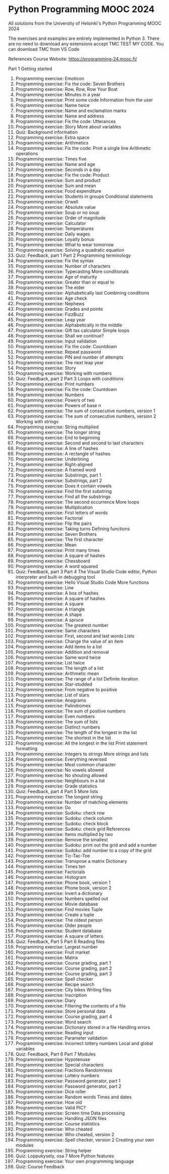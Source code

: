
# Python Programming MOOC 2024

All solutions from the University of Helsinki's Python Programming MOOC 2024

The exercises and examples are entirely implemented in Python 3. There are no need to download any extensions accept TMC TEST MY CODE. You can download TMC from VS Code

References
Course Website: https://programming-24.mooc.fi/

Part 1
Getting started
1. Programming exercise: Emoticon
2. Programming exercise: Fix the code: Seven Brothers
3. Programming exercise: Row, Row, Row Your Boat
4. Programming exercise: Minutes in a year
5. Programming exercise: Print some code
Information from the user
1. Programming exercise: Name twice
2. Programming exercise: Name and exclamation marks
3. Programming exercise: Name and address
4. Programming exercise: Fix the code: Utterances
5. Programming exercise: Story
More about variables
1. Quiz: Background information
2. Programming exercise: Extra space
3. Programming exercise: Arithmetics
4. Programming exercise: Fix the code: Print a single line
Arithmetic operations
1. Programming exercise: Times five
2. Programming exercise: Name and age
3. Programming exercise: Seconds in a day
4. Programming exercise: Fix the code: Product
5. Programming exercise: Sum and product
6. Programming exercise: Sum and mean
7. Programming exercise: Food expenditure
8. Programming exercise: Students in groups
Conditional statements
1. Programming exercise: Orwell
2. Programming exercise: Absolute value
3. Programming exercise: Soup or no soup
4. Programming exercise: Order of magnitude
5. Programming exercise: Calculator
6. Programming exercise: Temperatures
7. Programming exercise: Daily wages
8. Programming exercise: Loyalty bonus
9. Programming exercise: What to wear tomorrow
10. Programming exercise: Solving a quadratic equation
11. Quiz: Feedback, part 1
Part 2
Programming terminology
1. Programming exercise: Fix the syntax
2. Programming exercise: Number of characters
3. Programming exercise: Typecasting
More conditionals
1. Programming exercise: Age of maturity
2. Programming exercise: Greater than or equal to
3. Programming exercise: The elder
4. Programming exercise: Alphabetically last
Combining conditions
1. Programming exercise: Age check
2. Programming exercise: Nephews
3. Programming exercise: Grades and points
4. Programming exercise: FizzBuzz
5. Programming exercise: Leap year
6. Programming exercise: Alphabetically in the middle
7. Programming exercise: Gift tax calculator
Simple loops
1. Programming exercise: Shall we continue?
2. Programming exercise: Input validation
3. Programming exercise: Fix the code: Countdown
4. Programming exercise: Repeat password
5. Programming exercise: PIN and number of attempts
6. Programming exercise: The next leap year
7. Programming exercise: Story
8. Programming exercise: Working with numbers
9. Quiz: Feedback, part 2
Part 3
Loops with conditions
1. Programming exercise: Print numbers
2. Programming exercise: Fix the code: Countdown
3. Programming exercise: Numbers
4. Programming exercise: Powers of two
5. Programming exercise: Powers of base n
6. Programming exercise: The sum of consecutive numbers, version 1
7. Programming exercise: The sum of consecutive numbers, version 2
Working with strings
1. Programming exercise: String multiplied
2. Programming exercise: The longer string
3. Programming exercise: End to beginning
4. Programming exercise: Second and second to last characters
5. Programming exercise: A line of hashes
6. Programming exercise: A rectangle of hashes
7. Programming exercise: Underlining
8. Programming exercise: Right-aligned
9. Programming exercise: A framed word
10. Programming exercise: Substrings, part 1
11. Programming exercise: Substrings, part 2
12. Programming exercise: Does it contain vowels
13. Programming exercise: Find the first substring
14. Programming exercise: Find all the substrings
15. Programming exercise: The second occurrence
More loops
1. Programming exercise: Multiplication
2. Programming exercise: First letters of words
3. Programming exercise: Factorial
4. Programming exercise: Flip the pairs
5. Programming exercise: Taking turns
Defining functions
1. Programming exercise: Seven Brothers
2. Programming exercise: The first character
3. Programming exercise: Mean
4. Programming exercise: Print many times
5. Programming exercise: A square of hashes
6. Programming exercise: Chessboard
7. Programming exercise: A word squared
8. Quiz: Feedback, part 3
Part 4
The Visual Studio Code editor, Python interpreter and built-in debugging tool
1. Programming exercise: Hello Visual Studio Code
More functions
1. Programming exercise: Line
2. Programming exercise: A box of hashes
3. Programming exercise: A square of hashes
4. Programming exercise: A square
5. Programming exercise: A triangle
6. Programming exercise: A shape
7. Programming exercise: A spruce
8. Programming exercise: The greatest number
9. Programming exercise: Same characters
10. Programming exercise: First, second and last words
Lists
1. Programming exercise: Change the value of an item
2. Programming exercise: Add items to a list
3. Programming exercise: Addition and removal
4. Programming exercise: Same word twice
5. Programming exercise: List twice
6. Programming exercise: The length of a list
7. Programming exercise: Arithmetic mean
8. Programming exercise: The range of a list
Definite iteration
1. Programming exercise: Star-studded
2. Programming exercise: From negative to positive
3. Programming exercise: List of stars
4. Programming exercise: Anagrams
5. Programming exercise: Palindromes
6. Programming exercise: The sum of positive numbers
7. Programming exercise: Even numbers
8. Programming exercise: The sum of lists
9. Programming exercise: Distinct numbers
10. Programming exercise: The length of the longest in the list
11. Programming exercise: The shortest in the list
12. Programming exercise: All the longest in the list
Print statement formatting
1. Programming exercise: Integers to strings
More strings and lists
1. Programming exercise: Everything reversed
2. Programming exercise: Most common character
3. Programming exercise: No vowels allowed
4. Programming exercise: No shouting allowed
5. Programming exercise: Neighbours in a list
6. Programming exercise: Grade statistics
7. Quiz: Feedback, part 4
Part 5
More lists
1. Programming exercise: The longest string
2. Programming exercise: Number of matching elements
3. Programming exercise: Go
4. Programming exercise: Sudoku: check row
5. Programming exercise: Sudoku: check column
6. Programming exercise: Sudoku: check block
7. Programming exercise: Sudoku: check grid
References
1. Programming exercise: Items multiplied by two
2. Programming exercise: Remove the smallest
3. Programming exercise: Sudoku: print out the grid and add a number
4. Programming exercise: Sudoku: add number to a copy of the grid
5. Programming exercise: Tic-Tac-Toe
6. Programming exercise: Transpose a matrix
Dictionary
1. Programming exercise: Times ten
2. Programming exercise: Factorials
3. Programming exercise: Histogram
4. Programming exercise: Phone book, version 1
5. Programming exercise: Phone book, version 2
6. Programming exercise: Invert a dictionary
7. Programming exercise: Numbers spelled out
8. Programming exercise: Movie database
9. Programming exercise: Find movies
Tuple
1. Programming exercise: Create a tuple
2. Programming exercise: The oldest person
3. Programming exercise: Older people
4. Programming exercise: Student database
5. Programming exercise: A square of letters
6. Quiz: Feedback, Part 5
Part 6
Reading files
1. Programming exercise: Largest number
2. Programming exercise: Fruit market
3. Programming exercise: Matrix
4. Programming exercise: Course grading, part 1
5. Programming exercise: Course grading, part 2
6. Programming exercise: Course grading, part 3
7. Programming exercise: Spell checker
8. Programming exercise: Recipe search
9. Programming exercise: City bikes
Writing files
1. Programming exercise: Inscription
2. Programming exercise: Diary
3. Programming exercise: Filtering the contents of a file
4. Programming exercise: Store personal data
5. Programming exercise: Course grading, part 4
6. Programming exercise: Word search
7. Programming exercise: Dictionary stored in a file
Handling errors
1. Programming exercise: Reading input
2. Programming exercise: Parameter validation
3. Programming exercise: Incorrect lottery numbers
Local and global variables
1. Quiz: Feedback, Part 6
Part 7
Modules
1. Programming exercise: Hypotenuse
2. Programming exercise: Special characters
3. Programming exercise: Fractions
Randomness
1. Programming exercise: Lottery numbers
2. Programming exercise: Password generator, part 1
3. Programming exercise: Password generator, part 2
4. Programming exercise: Dice roller
5. Programming exercise: Random words
Times and dates
1. Programming exercise: How old
2. Programming exercise: Valid PIC?
3. Programming exercise: Screen time
Data processing
1. Programming exercise: Handling JSON files
2. Programming exercise: Course statistics
3. Programming exercise: Who cheated
4. Programming exercise: Who cheated, version 2
5. Programming exercise: Spell checker, version 2
Creating your own modules
1. Programming exercise: String helper
2. Quiz: Loppukysely, osa 7
More Python features
1. Programming exercise: Your own programming language
2. Quiz: Course Feedback

